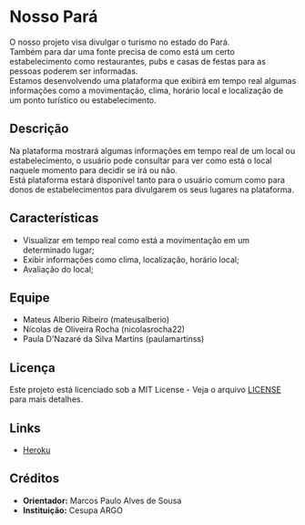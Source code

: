 # Nosso Pará

O nosso projeto visa divulgar o turismo no estado do Pará.<br>
Também para dar uma fonte precisa de como está um certo estabelecimento como restaurantes, pubs 
e casas de festas para as pessoas poderem ser informadas.<br>
Estamos desenvolvendo uma plataforma que exibirá em tempo real algumas informações como a movimentação, clima, 
horário local e localização de um ponto turístico ou estabelecimento.

## Descrição

Na plataforma mostrará algumas informações em tempo real de um local ou estabelecimento, o usuário pode consultar 
para ver como está o local naquele momento para decidir se irá ou não.<br>
Está plataforma estará disponível tanto para o usuário comum como para donos de estabelecimentos para divulgarem 
os seus lugares na plataforma.

## Características

- Visualizar em tempo real como está a movimentação em um determinado lugar;
- Exibir informações como clima, localização, horário local;
- Avaliação do local;

## Equipe

- Mateus Alberio Ribeiro (mateusalberio)
- Nícolas de Oliveira Rocha (nicolasrocha22)
- Paula D'Nazaré da Silva Martins (paulamartinss)

## Licença

Este projeto está licenciado sob a MIT License - Veja o arquivo [LICENSE](./LICENSE) para mais detalhes.

## Links

- [Heroku](https://nosso-para.herokuapp.com/)

## Créditos

- **Orientador:** Marcos Paulo Alves de Sousa
- **Instituição:** Cesupa ARGO